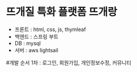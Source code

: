 # 뜨개질 특화 플랫폼 뜨개랑
- 프론트 : html, css, js, thymleaf
- 백엔드 : 스프링 부트
- DB : mysql
- 서버 : aws lightsail

#개발 순서
1차 : 로그인, 회원가입, 개인정보수정, 커뮤니티 
